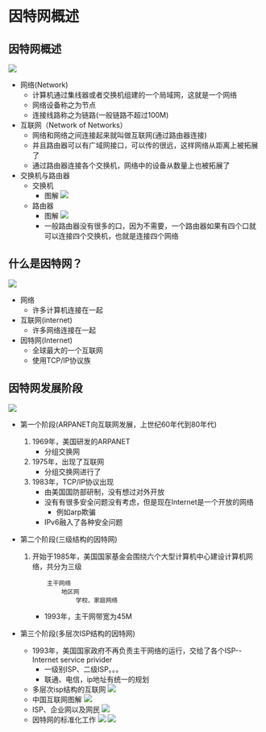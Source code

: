 # 因特网概述
## 因特网概述
![](img/01_网络_互联网_因特网.png)

* 网络(Network)
    * 计算机通过集线器或者交换机组建的一个局域网，这就是一个网络
    * 网络设备称之为节点
    * 连接线路称之为链路(一般链路不超过100M)
* 互联网（Network of Networks）
    * 网络和网络之间连接起来就叫做互联网(通过路由器连接)
    * 并且路由器可以有广域网接口，可以传的很远，这样网络从距离上被拓展了
    * 通过路由器连接各个交换机，网络中的设备从数量上也被拓展了
* 交换机与路由器
    * 交换机
        * 图解
            ![](img/02_交换机.png)
    * 路由器
        * 图解
            ![](img/03_路由器.png)
        * 一般路由器没有很多的口，因为不需要，一个路由器如果有四个口就可以连接四个交换机，也就是连接四个网络
## 什么是因特网？
![](img/04_什么是因特网.png)
* 网络
    * 许多计算机连接在一起
* 互联网(internet)
    * 许多网络连接在一起
* 因特网(Internet)
    * 全球最大的一个互联网
    * 使用TCP/IP协议族

## 因特网发展阶段
![](img/05_因特网发展的三个阶段.png)
* 第一个阶段(ARPANET向互联网发展，上世纪60年代到80年代)
    1. 1969年，美国研发的ARPANET
        * 分组交换网
    2. 1975年，出现了互联网
        * 分组交换网进行了
    3. 1983年，TCP/IP协议出现
        * 由美国国防部研制，没有想过对外开放
        * 没有有很多安全问题没有考虑，但是现在Internet是一个开放的网络
            * 例如arp欺骗
        * IPv6融入了各种安全问题
* 第二个阶段(三级结构的因特网)
    1. 开始于1985年，美国国家基金会围绕六个大型计算机中心建设计算机网络，共分为三级
        ```
            主干网络
                地区网
                    学校、家庭网络

        ```
        * 1993年，主干网带宽为45M

* 第三个阶段(多层次ISP结构的因特网)
    * 1993年，美国国家政府不再负责主干网络的运行，交给了各个ISP--Internet service privider
        * 一级别ISP、二级ISP。。。
        * 联通、电信，ip地址有统一的规划
    * 多层次isp结构的互联网
        ![](img/06_多层次ISP结构的互联网.png)
    * 中国互联网图解
        ![](img/07_中国互联网图解.png)
    * ISP、企业网以及网民
        ![](img/08_企业网及网民.png)
    * 因特网的标准化工作
        ![](img/09_因特网的标准化工作.png)
        ![](img/10_因特网的标准化工作.png)




